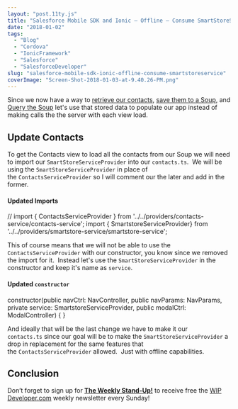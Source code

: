 ```yaml
---
layout: "post.11ty.js"
title: "Salesforce Mobile SDK and Ionic – Offline – Consume SmartStoreService"
date: "2018-01-02"
tags: 
  - "Blog"
  - "Cordova"
  - "IonicFramework"
  - "Salesforce"
  - "SalesforceDeveloper"
slug: "salesforce-mobile-sdk-ionic-offline-consume-smartstoreservice"
coverImage: "Screen-Shot-2018-01-03-at-9.40.26-PM.png"
---
```


Since we now have a way to [retrieve our contacts](https://wipdeveloper.wpcomstaging.com/2017/07/17/saleforce-mobile-sdk-ionic-query-contacts/), [save them to a Soup](https://wipdeveloper.wpcomstaging.com/2017/12/13/salesforce-mobile-sdk-and-ionic-offline-smartstore-saving-data/), and [Query the Soup](https://wipdeveloper.wpcomstaging.com/2017/12/18/salesforce-mobile-sdk-and-ionic-offline-smartstore-query-all-data/) let's use that stored data to populate our app instead of making calls the the server with each view load.

## Update Contacts

To get the Contacts view to load all the contacts from our Soup we will need to import our `SmartStoreServiceProvider` into our `contacts.ts`.  We will be using the `SmartStoreServiceProvider` in place of the `ContactsServiceProvider` so I will comment our the later and add in the former.

#### Updated Imports

// import { ContactsServiceProvider } from '../../providers/contacts-service/contacts-service';
import { SmartstoreServiceProvider} from '../../providers/smartstore-service/smartstore-service';

This of course means that we will not be able to use the `ContactsServiceProvider` with our constructor, you know since we removed the import for it.  Instead let's use the `SmartStoreServiceProvider` in the constructor and keep it's name as `service`.

#### Updated `constructor`

constructor(public navCtrl: NavController, public navParams: NavParams, private service: SmartstoreServiceProvider, public modalCtrl: ModalController) {
  }

And ideally that will be the last change we have to make it our `contacts.ts` since our goal will be to make the `SmartStoreServiceProvider` a drop in replacement for the same features that the `ContactsServiceProvider` allowed.  Just with offline capabilities.

## Conclusion

Don’t forget to sign up for [**The Weekly Stand-Up!**](https://wipdeveloper.wpcomstaging.com/newsletter/) to receive free the [WIP Developer.com](https://wipdeveloper.wpcomstaging.com/) weekly newsletter every Sunday!
